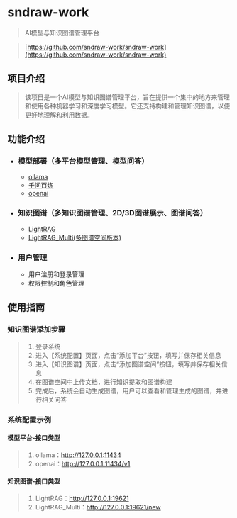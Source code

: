 # sndraw-work
> AI模型与知识图谱管理平台

> [https://github.com/sndraw-work/sndraw-work](https://github.com/sndraw-work/sndraw-work) 

## 项目介绍
> 该项目是一个AI模型与知识图谱管理平台，旨在提供一个集中的地方来管理和使用各种机器学习和深度学习模型。它还支持构建和管理知识图谱，以便更好地理解和利用数据。


## 功能介绍
- ### 模型部署（多平台模型管理、模型问答）
  - [ollama](https://github.com/ollama/ollama)
  - [千问百炼](https://bailian.console.aliyun.com/)
  - [openai](https://github.com/openai/openai-python)

- ### 知识图谱（多知识图谱管理、2D/3D图谱展示、图谱问答）
  - [LightRAG](https://github.com/HKUDS/LightRAG)
  - [LightRAG_Multi(多图谱空间版本)](https://github.com/sndraw/LightRAG-Multi)

- ### 用户管理
  - 用户注册和登录管理
  - 权限控制和角色管理

## 使用指南
### 知识图谱添加步骤
> 1. 登录系统
> 2. 进入【系统配置】页面，点击“添加平台”按钮，填写并保存相关信息
> 3. 进入【知识图谱】页面，点击“添加图谱空间”按钮，填写并保存相关信息
> 4. 在图谱空间中上传文档，进行知识提取和图谱构建
> 5. 完成后，系统会自动生成图谱，用户可以查看和管理生成的图谱，并进行相关问答

### 系统配置示例
#### 模型平台-接口类型
> 1. ollama：http://127.0.0.1:11434
> 2. openai：http://127.0.0.1:11434/v1
#### 知识图谱-接口类型
> 1. LightRAG：http://127.0.0.1:19621
> 2. LightRAG_Multi：http://127.0.0.1:19621/new